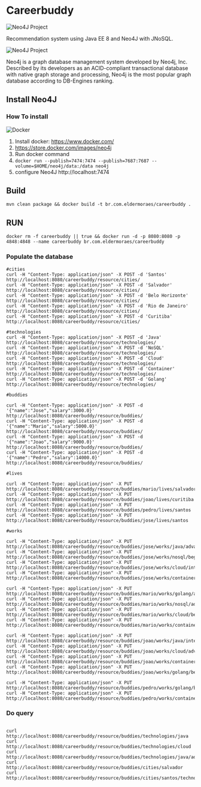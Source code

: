 # Careerbuddy

![Neo4J Project](https://jnosql.github.io/images/home_logo.png)


Recommendation system using Java EE 8 and Neo4J with JNoSQL.


![Neo4J Project](https://jnosql.github.io/img/logos/neo4j.png)

Neo4j is a graph database management system developed by Neo4j, Inc. Described by its developers as an ACID-compliant transactional database with native graph storage and processing, Neo4j is the most popular graph database according to DB-Engines ranking.


## Install Neo4J

### How To install


![Docker](https://www.docker.com/sites/default/files/horizontal_large.png)


1. Install docker: https://www.docker.com/
1. https://store.docker.com/images/neo4j
1. Run docker command
1. `docker run --publish=7474:7474 --publish=7687:7687 --volume=$HOME/neo4j/data:/data neo4j`
1. configure Neo4J http://localhost:7474


## Build
`mvn clean package && docker build -t br.com.eldermoraes/careerbuddy .`

## RUN

`docker rm -f careerbuddy || true && docker run -d -p 8080:8080 -p 4848:4848 --name careerbuddy br.com.eldermoraes/careerbuddy`


### Populate the database

```sbtshell
#cities
curl -H "Content-Type: application/json" -X POST -d 'Santos' http://localhost:8080/careerbuddy/resource/cities/
curl -H "Content-Type: application/json" -X POST -d 'Salvador' http://localhost:8080/careerbuddy/resource/cities/
curl -H "Content-Type: application/json" -X POST -d 'Belo Horizonte' http://localhost:8080/careerbuddy/resource/cities/
curl -H "Content-Type: application/json" -X POST -d 'Rio de Janeiro' http://localhost:8080/careerbuddy/resource/cities/
curl -H "Content-Type: application/json" -X POST -d 'Curitiba' http://localhost:8080/careerbuddy/resource/cities/

#technologies
curl -H "Content-Type: application/json" -X POST -d 'Java' http://localhost:8080/careerbuddy/resource/technologies/
curl -H "Content-Type: application/json" -X POST -d 'NoSQL' http://localhost:8080/careerbuddy/resource/technologies/
curl -H "Content-Type: application/json" -X POST -d 'Cloud' http://localhost:8080/careerbuddy/resource/technologies/
curl -H "Content-Type: application/json" -X POST -d 'Container' http://localhost:8080/careerbuddy/resource/technologies/
curl -H "Content-Type: application/json" -X POST -d 'Golang' http://localhost:8080/careerbuddy/resource/technologies/

#buddies

curl -H "Content-Type: application/json" -X POST -d '{"name":"Jose","salary":3000.0}' http://localhost:8080/careerbuddy/resource/buddies/
curl -H "Content-Type: application/json" -X POST -d '{"name":"Mario","salary":5000.0}' http://localhost:8080/careerbuddy/resource/buddies/
curl -H "Content-Type: application/json" -X POST -d '{"name":"Joao","salary":9000.0}' http://localhost:8080/careerbuddy/resource/buddies/
curl -H "Content-Type: application/json" -X POST -d '{"name":"Pedro","salary":14000.0}' http://localhost:8080/careerbuddy/resource/buddies/

#lives

curl -H "Content-Type: application/json" -X PUT http://localhost:8080/careerbuddy/resource/buddies/mario/lives/salvador
curl -H "Content-Type: application/json" -X PUT http://localhost:8080/careerbuddy/resource/buddies/joao/lives/curitiba
curl -H "Content-Type: application/json" -X PUT http://localhost:8080/careerbuddy/resource/buddies/pedro/lives/santos
curl -H "Content-Type: application/json" -X PUT http://localhost:8080/careerbuddy/resource/buddies/jose/lives/santos

#works

curl -H "Content-Type: application/json" -X PUT http://localhost:8080/careerbuddy/resource/buddies/jose/works/java/advanced
curl -H "Content-Type: application/json" -X PUT http://localhost:8080/careerbuddy/resource/buddies/jose/works/nosql/beginner
curl -H "Content-Type: application/json" -X PUT http://localhost:8080/careerbuddy/resource/buddies/jose/works/cloud/intermediate
curl -H "Content-Type: application/json" -X PUT http://localhost:8080/careerbuddy/resource/buddies/jose/works/container/advanced

curl -H "Content-Type: application/json" -X PUT http://localhost:8080/careerbuddy/resource/buddies/mario/works/golang/advanced
curl -H "Content-Type: application/json" -X PUT http://localhost:8080/careerbuddy/resource/buddies/mario/works/nosql/advanced
curl -H "Content-Type: application/json" -X PUT http://localhost:8080/careerbuddy/resource/buddies/mario/works/cloud/beginner
curl -H "Content-Type: application/json" -X PUT http://localhost:8080/careerbuddy/resource/buddies/mario/works/container/beginner

curl -H "Content-Type: application/json" -X PUT http://localhost:8080/careerbuddy/resource/buddies/joao/works/java/intermediate
curl -H "Content-Type: application/json" -X PUT http://localhost:8080/careerbuddy/resource/buddies/joao/works/cloud/advanced
curl -H "Content-Type: application/json" -X PUT http://localhost:8080/careerbuddy/resource/buddies/joao/works/container/advanced
curl -H "Content-Type: application/json" -X PUT http://localhost:8080/careerbuddy/resource/buddies/joao/works/golang/beginner

curl -H "Content-Type: application/json" -X PUT http://localhost:8080/careerbuddy/resource/buddies/pedro/works/golang/beginner
curl -H "Content-Type: application/json" -X PUT http://localhost:8080/careerbuddy/resource/buddies/pedro/works/container/advanced
``` 


### Do query 


```sbtshell

curl http://localhost:8080/careerbuddy/resource/buddies/technologies/java
curl http://localhost:8080/careerbuddy/resource/buddies/technologies/cloud
curl http://localhost:8080/careerbuddy/resource/buddies/technologies/java/advanced
curl http://localhost:8080/careerbuddy/resource/buddies/cities/salvador
curl http://localhost:8080/careerbuddy/resource/buddies/cities/santos/technologies/java

``` 